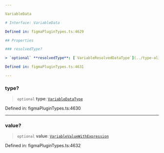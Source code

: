 ```yaml
---

VariableData

# Interface: VariableData

Defined in: figmaPluginTypes.ts:4629

## Properties

### resolvedType?

> `optional` **resolvedType**: [`VariableResolvedDataType`](../type-aliases/VariableResolvedDataType.md)

Defined in: figmaPluginTypes.ts:4631

---
```


### type?

> `optional` **type**: [`VariableDataType`](../type-aliases/VariableDataType.md)

Defined in: figmaPluginTypes.ts:4630

---

### value?

> `optional` **value**: [`VariableValueWithExpression`](../type-aliases/VariableValueWithExpression.md)

Defined in: figmaPluginTypes.ts:4632

